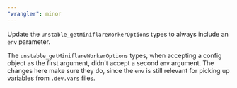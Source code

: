 ```yaml
---
"wrangler": minor
---
```


Update the `unstable_getMiniflareWorkerOptions` types to always include an `env` parameter.

The `unstable_getMiniflareWorkerOptions` types, when accepting a config object as the first argument,
didn't accept a second `env` argument. The changes here make sure they do, since the `env` is still
relevant for picking up variables from `.dev.vars` files.
